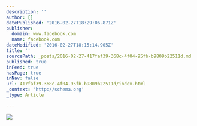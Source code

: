 ```yaml
---
description: ''
author: []
datePublished: '2016-02-27T18:29:06.871Z'
publisher:
  domain: www.facebook.com
  name: facebook.com
dateModified: '2016-02-27T18:15:14.905Z'
title: ''
sourcePath: _posts/2016-02-27-417faf39-368c-4f04-95fb-b9809b22511d.md
published: true
inFeed: true
hasPage: true
inNav: false
url: 417faf39-368c-4f04-95fb-b9809b22511d/index.html
_context: 'http://schema.org'
_type: Article

---
```

![](https://scontent-atl3-1.xx.fbcdn.net/hphotos-xfa1/v/t1.0-9/12745555_1274986625851561_6601695243869285144_n.jpg?oh=094e960ba770fe69064804ba9fb0bd69&oe=576B98B7)